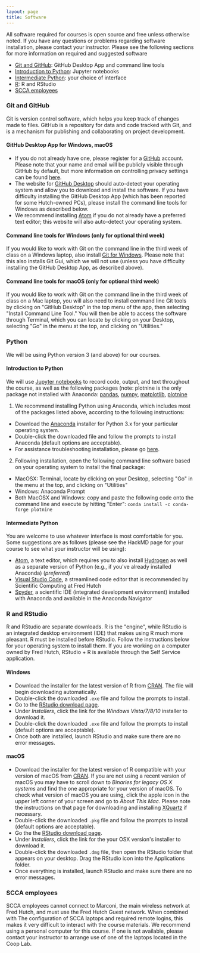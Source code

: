 ```yaml
---
layout: page
title: Software
---
```


All software required for courses is open source and free unless otherwise noted.
If you have any questions or problems regarding software installation, please contact
your instructor. Please see the following sections for more information on required and 
suggested software

- [Git and GitHub](#git-and-github): GitHub Desktop App and command line tools
- [Introduction to Python](#introduction-to-python): Jupyter notebooks
- [Intermediate Python](#intermediate-python): your choice of interface
- [R](#r-and-rstudio): R and RStudio
- [SCCA employees](#scca-employees)


### Git and GitHub

Git is version control software, which helps you keep track of changes made to files.
GitHub is a repository for data and code tracked with Git, and is a mechanism for publishing
and collaborating on project development.

#### GitHub Desktop App for Windows, macOS

* If you do not already have one, please register for a [GitHub](https://github.com) account.
Please note that your name and email will be publicly visible through GitHub by default,
but more information on controlling privacy settings can be found
[here](https://help.github.com/articles/setting-your-commit-email-address-on-github/).
* The website for [GitHub Desktop](https://desktop.github.com) should auto-detect your operating system
and allow you to download and install the software. If you have difficulty installing the GitHub Desktop App 
(which has been reported for some Hutch-owned PCs), 
please install the command line tools for Windows as described below.
* We recommend installing [Atom](https://atom.io) if you do not already have a preferred text editor;
this website will also auto-detect your operating system.

#### Command line tools for Windows (only for optional third week)

If you would like to work with Git on the command line in the third week of class on a Windows laptop,
also install [Git for Windows](https://gitforwindows.org). Please note that this also installs Git Gui,
which we will not use (unless you have difficulty installing the GitHub Desktop App, as described above).

#### Command line tools for macOS (only for optional third week)

If you would like to work with Git on the command line in the third week of class on a Mac laptop,
you will also need to install command line Git tools by clicking on "GitHub Desktop" in the top menu of the app,
then selecting "Install Command Line Tool." You will then be able to access the software through
Terminal, which you can locate by clicking on your Desktop, selecting "Go" in the menu at the top,
and clicking on "Utilities."


### Python

We will be using Python version 3 (and above) for our courses. 

#### Introduction to Python

We will use [Jupyter notebooks](http://jupyter.org) to record code, output, and text throughout the course, as well as the following packages (note: plotnine is the only package not installed with Anaconda: [pandas](http://pandas.pydata.org), [numpy](http://www.numpy.org), [matplotlib](https://matplotlib.org), [plotnine](https://plotnine.readthedocs.io/en/stable/) 

1. We recommend installing Python using Anaconda,
which includes most of the packages listed above, according to the following instructions:
* Download the [Anaconda](https://www.anaconda.com/download/) installer for
Python 3.x for your particular operating system.
* Double-click the downloaded file and follow the prompts to install Anaconda (default options are acceptable).
* For assistance troubleshooting installation, please go [here](https://jupyter.readthedocs.io/en/latest/install.html).

2. Following installation, open the following command line software based
on your operating system to install the final package:
* MacOSX: Terminal, locate by clicking on your Desktop, selecting "Go" in the menu at the top,
and clicking on "Utilities"
* Windows: Anaconda Prompt
* Both MacOSX and Windows: copy and paste the following code onto the
command line and execute by hitting "Enter":
`conda install -c conda-forge plotnine`


#### Intermediate Python

You are welcome to use whatever interface is most comfortable for you. Some suggestions are as follows (please see the HackMD page for your course to see what your instructor will be using):
* [Atom](https://atom.io), a text editor, which requires you to also install [Hydrogen](https://atom.io/packages/hydrogen) as well as a separate version of Python (e.g., if you've already installed Anaconda) (*preferred*)
* [Visual Studio Code](https://code.visualstudio.com), a streamlined code editor that is recommended by Scientific Computing at Fred Hutch
* [Spyder](https://www.spyder-ide.org), a scientific IDE (integrated development environment) installed with Anaconda and available in the Anaconda Navigator


### R and RStudio

R and RStudio are separate downloads.
R is the "engine", while RStudio is an integrated desktop environment (IDE) that makes using R much more pleasant.
R must be installed before RStudio.
Follow the instructions below for your operating system to install them.
If you are working on a computer owned by Fred Hutch,
RStudio + R is available through the Self Service application.

#### Windows

* Download the installer for the latest version of R from [CRAN](http://cran.r-project.org/bin/windows/base/release.htm).
  The file will begin downloading automatically.
* Double-click the downloaded `.exe` file and follow the prompts to install.
* Go to the [RStudio download page](https://www.rstudio.com/products/rstudio/download/#download).
* Under _Installers_, click the link for the _Windows Vista/7/8/10_ installer to download it.
* Double-click the downloaded `.exe` file and follow the prompts to install (default options are acceptable).
* Once both are installed, launch RStudio and make sure there are no error messages.

#### macOS

* Download the installer for the latest version of R compatible with your version of macOS from [CRAN](https://cran.r-project.org/bin/macosx/).
  If you are not using a recent version of macOS you may have to scroll down to _Binaries for legacy OS X systems_ and find the one appropriate for your version of macOS.
  To check what version of macOS you are using, click the apple icon in the upper left corner of your screen and go to _About This Mac_.
  Please note the instructions on that page for downloading and installing [XQuartz](https://www.xquartz.org/) if necessary.
* Double-click the downloaded `.pkg` file and follow the prompts to install (default options are acceptable).
* Go the the [RStudio download page](https://www.rstudio.com/products/rstudio/download/#download).
* Under _Installers_, click the link for the your OSX version's installer to download it.
* Double-click the downloaded `.dmg` file, then open the RStudio folder that appears on your desktop. Drag the RStudio icon into the Applications folder.
* Once everything is installed, launch RStudio and make sure there are no error messages.

### SCCA employees

SCCA employees cannot connect to Marconi, the main wireless network at Fred Hutch, and must use the Fred Hutch Guest network. When combined with The configuration of SCCA laptops and required remote logins, this makes it very difficult to interact with the course materials. We recommend using a personal computer for this course. If one is not available, please contact your instructor to arrange use of one of the laptops located in the Coop Lab.
